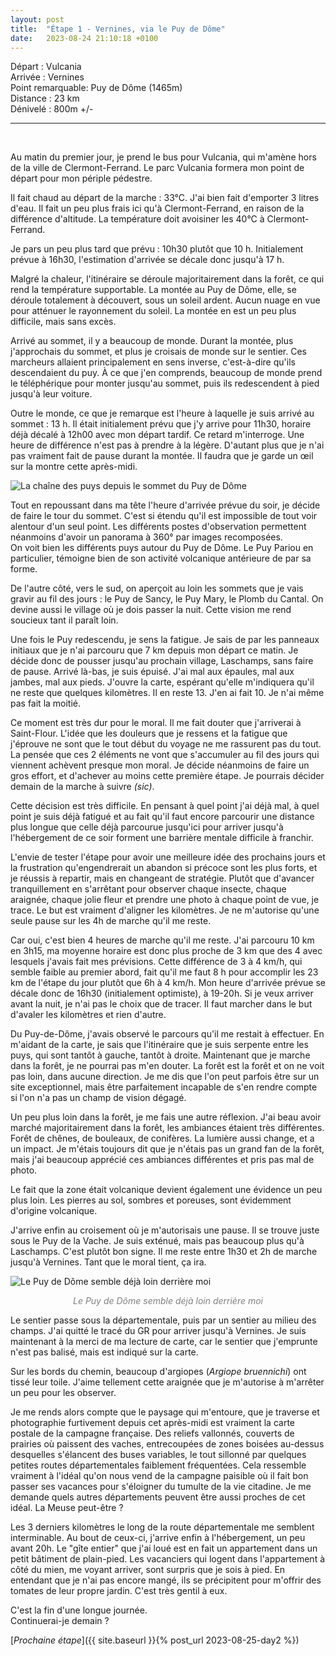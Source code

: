 ```yaml
---
layout: post
title:  "Étape 1 - Vernines, via le Puy de Dôme"
date:   2023-08-24 21:10:18 +0100
---
```


Départ : Vulcania  
Arrivée : Vernines  
Point remarquable: Puy de Dôme (1465m)  
Distance : 23 km  
Dénivelé : 800m +/-

---
<br>

Au matin du premier jour, je prend le bus pour Vulcania, qui m'amène hors de la ville de Clermont-Ferrand.
Le parc Vulcania formera mon point de départ pour mon périple pédestre.

Il fait chaud au départ de la marche : 33°C.
J'ai bien fait d'emporter 3 litres d'eau.
Il fait un peu plus frais ici qu'à Clermont-Ferrand, en raison de la différence d'altitude.
La température doit avoisiner les 40°C à Clermont-Ferrand.

Je pars un peu plus tard que prévu : 10h30 plutôt que 10 h.
Initialement prévue à 16h30, l'estimation d'arrivée se décale donc jusqu'à 17 h.

Malgré la chaleur, l'itinéraire se déroule majoritairement dans la forêt, ce qui rend la température supportable.
La montée au Puy de Dôme, elle, se déroule totalement à découvert, sous un soleil ardent.
Aucun nuage en vue pour atténuer le rayonnement du soleil.
La montée en est un peu plus difficile, mais sans excès.

Arrivé au sommet, il y a beaucoup de monde.
Durant la montée, plus j'approchais du sommet, et plus je croisais de monde sur le sentier.
Ces marcheurs allaient principalement en sens inverse, c'est-à-dire qu'ils descendaient du puy.
À ce que j'en comprends, beaucoup de monde prend le téléphérique pour monter jusqu'au sommet, puis ils redescendent à pied jusqu'à leur voiture.

Outre le monde, ce que je remarque est l'heure à laquelle je suis arrivé au sommet : 13 h.
Il était initialement prévu que j'y arrive pour 11h30, horaire déjà décalé à 12h00 avec mon départ tardif.
Ce retard m'interroge.
Une heure de différence n'est pas à prendre à la légère.
D'autant plus que je n'ai pas vraiment fait de pause durant la montée.
Il faudra que je garde un œil sur la montre cette après-midi.

![La chaîne des puys depuis le sommet du Puy de Dôme]({{site.baseurl}}/assets/images/IMG_1692876216.jpg)

Tout en repoussant dans ma tête l'heure d'arrivée prévue du soir, je décide de faire le tour du sommet.
C'est si étendu qu'il est impossible de tout voir alentour d'un seul point.
Les différents postes d'observation permettent néanmoins d'avoir un panorama à 360° par images recomposées.  
On voit bien les différents puys autour du Puy de Dôme.
Le Puy Pariou en particulier, témoigne bien de son activité volcanique antérieure de par sa forme.

De l'autre côté, vers le sud, on aperçoit au loin les sommets que je vais gravir au fil des jours : le Puy de Sancy, le Puy Mary, le Plomb du Cantal.
On devine aussi le village où je dois passer la nuit.
Cette vision me rend soucieux tant il paraît loin.

Une fois le Puy redescendu, je sens la fatigue.
Je sais de par les panneaux initiaux que je n'ai parcouru que 7 km depuis mon départ ce matin.
Je décide donc de pousser jusqu'au prochain village, Laschamps, sans faire de pause.
Arrivé là-bas, je suis épuisé.
J'ai mal aux épaules, mal aux jambes, mal aux pieds.
J'ouvre la carte, espérant qu'elle m'indiquera qu'il ne reste que quelques kilomètres.
Il en reste 13.
J'en ai fait 10.
Je n'ai même pas fait la moitié.

Ce moment est très dur pour le moral.
Il me fait douter que j'arriverai à Saint-Flour.
L'idée que les douleurs que je ressens et la fatigue que j'éprouve ne sont que le tout début du voyage ne me rassurent pas du tout.
La pensée que ces 2 éléments ne vont que s'accumuler au fil des jours qui viennent achèvent presque mon moral.
Je décide néanmoins de faire un gros effort, et d'achever au moins cette première étape.
Je pourrais décider demain de la marche à suivre *(sic)*.

Cette décision est très difficile.
En pensant à quel point j'ai déjà mal, à quel point je suis déjà fatigué et au fait qu'il faut encore parcourir une distance plus longue que celle déjà parcourue jusqu'ici pour arriver jusqu'à l'hébergement de ce soir forment une barrière mentale difficile à franchir.

L'envie de tester l'étape pour avoir une meilleure idée des prochains jours et la frustration qu'engendrerait un abandon si précoce sont les plus forts, et je réussis à repartir, mais en changeant de stratégie.
Plutôt que d'avancer tranquillement en s'arrêtant pour observer chaque insecte, chaque araignée, chaque jolie fleur et prendre une photo à chaque point de vue, je trace.
Le but est vraiment d'aligner les kilomètres.
Je ne m'autorise qu'une seule pause sur les 4h de marche qu'il me reste.

Car oui, c'est bien 4 heures de marche qu'il me reste.
J'ai parcouru 10 km en 3h15, ma moyenne horaire est donc plus proche de 3 km que des 4 avec lesquels j'avais fait mes prévisions.
Cette différence de 3 à 4 km/h, qui semble faible au premier abord, fait qu'il me faut 8 h pour accomplir les 23 km de l'étape du jour plutôt que 6h à 4 km/h.
Mon heure d'arrivée prévue se décale donc de 16h30 (initialement optimiste), à 19-20h.
Si je veux arriver avant la nuit, je n'ai pas le choix que de tracer.
Il faut marcher dans le but d'avaler les kilomètres et rien d'autre.

Du Puy-de-Dôme, j'avais observé le parcours qu'il me restait à effectuer.
En m'aidant de la carte, je sais que l'itinéraire que je suis serpente entre les puys, qui sont tantôt à gauche, tantôt à droite.
Maintenant que je marche dans la forêt, je ne pourrai pas m'en douter.
La forêt est la forêt et on ne voit pas loin, dans aucune direction.
Je me dis que l'on peut parfois être sur un site exceptionnel, mais être parfaitement incapable de s'en rendre compte si l'on n'a pas un champ de vision dégagé.

Un peu plus loin dans la forêt, je me fais une autre réflexion.
J'ai beau avoir marché majoritairement dans la forêt, les ambiances étaient très différentes.
Forêt de chênes, de bouleaux, de conifères.
La lumière aussi change, et a un impact.
Je m'étais toujours dit que je n'étais pas un grand fan de la forêt, mais j'ai beaucoup apprécié ces ambiances différentes et pris pas mal de photo.

Le fait que la zone était volcanique devient également une évidence un peu plus loin.
Les pierres au sol, sombres et poreuses, sont évidemment d'origine volcanique.

J'arrive enfin au croisement où je m'autorisais une pause.
Il se trouve juste sous le Puy de la Vache.
Je suis exténué, mais pas beaucoup plus qu'à Laschamps.
C'est plutôt bon signe.
Il me reste entre 1h30 et 2h de marche jusqu'à Vernines.
Tant que le moral tient, ça ira.

![Le Puy de Dôme semble déjà loin derrière moi]({{site.baseurl}}/assets/images/IMG_1692899313.jpg)
<p style="color:gray;" align="center"> <i> Le Puy de Dôme semble déjà loin derrière moi </i> </p>


Le sentier passe sous la départementale, puis par un sentier au milieu des champs.
J'ai quitté le tracé du GR pour arriver jusqu'à Vernines.
Je suis maintenant à la merci de ma lecture de carte, car le sentier que j'emprunte n'est pas balisé, mais est indiqué sur la carte.

Sur les bords du chemin, beaucoup d'argiopes (_Argiope bruennichi_) ont tissé leur toile.
J'aime tellement cette araignée que je m'autorise à m'arrêter un peu pour les observer.

Je me rends alors compte que le paysage qui m'entoure, que je traverse et photographie furtivement depuis cet après-midi est vraiment la carte postale de la campagne française.
Des reliefs vallonnés, couverts de prairies où paissent des vaches, entrecoupées de zones boisées au-dessus desquelles s'élancent des buses variables, le tout sillonné par quelques petites routes départementales faiblement fréquentées.
Cela ressemble vraiment à l'idéal qu'on nous vend de la campagne paisible où il fait bon passer ses vacances pour s'éloigner du tumulte de la vie citadine.
Je me demande quels autres départements peuvent être aussi proches de cet idéal.
La Meuse peut-être ?

Les 3 derniers kilomètres le long de la route départementale me semblent interminable.
Au bout de ceux-ci, j'arrive enfin à l'hébergement, un peu avant 20h.
Le "gîte entier" que j'ai loué est en fait un appartement dans un petit bâtiment de plain-pied.
Les vacanciers qui logent dans l'appartement à côté du mien, me voyant arriver, sont surpris que je sois à pied.
En entendant que je n'ai pas encore mangé, ils se précipitent pour m'offrir des tomates de leur propre jardin.
C'est très gentil à eux.

C'est la fin d'une longue journée.  
Continuerai-je demain ?

[_Prochaine étape_]({{ site.baseurl }}{% post_url 2023-08-25-day2 %})
